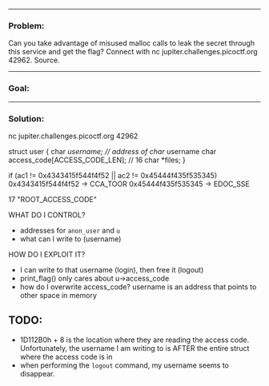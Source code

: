 - - - -
### Problem:
Can you take advantage of misused malloc calls to leak the secret through this service and get the flag? Connect with nc jupiter.challenges.picoctf.org 42962. Source.

- - - -
### Goal:


- - - -
### Solution:
nc jupiter.challenges.picoctf.org 42962

struct user {
    char *username;  // address of char* username
    char access_code[ACCESS_CODE_LEN];  // 16
    char *files;
}

if (ac1 != 0x4343415f544f4f52 || ac2 != 0x45444f435f535345)
0x4343415f544f4f52 -> CCA_TOOR
0x45444f435f535345 -> EDOC_SSE

17
"ROOT_ACCESS_CODE"


WHAT DO I CONTROL?
- addresses for `anon_user` and `u`
- what can I write to (username)

HOW DO I EXPLOIT IT?
- I can write to that username (login), then free it (logout)
- print_flag() only cares about u->access_code
- how do I overwrite access_code? username is an address that points to other space in memory

## TODO:
- 1D112B0h + 8 is the location where they are reading the access code. Unfortunately, the username I am writing to is AFTER the entire struct where the access code is in
- when performing the `logout` command, my username seems to disappear.